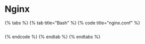 # Nginx

{% tabs %}
{% tab title="Bash" %}
{% code title="nginx.conf" %}
```bash

```
{% endcode %}
{% endtab %}
{% endtabs %}

